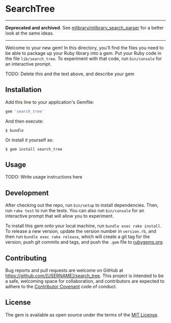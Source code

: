# SearchTree

----
**Deprecated and archived**. See [mlibrary/mlibrary_search_parser](https://github.com/mlibrary/mlibrary_search_parser) for a better look at the same ideas.

----

Welcome to your new gem! In this directory, you'll find the files you need to be able to package up your Ruby library into a gem. Put your Ruby code in the file `lib/search_tree`. To experiment with that code, run `bin/console` for an interactive prompt.

TODO: Delete this and the text above, and describe your gem

## Installation

Add this line to your application's Gemfile:

```ruby
gem 'search_tree'
```

And then execute:

    $ bundle

Or install it yourself as:

    $ gem install search_tree

## Usage

TODO: Write usage instructions here

## Development

After checking out the repo, run `bin/setup` to install dependencies. Then, run `rake test` to run the tests. You can also run `bin/console` for an interactive prompt that will allow you to experiment.

To install this gem onto your local machine, run `bundle exec rake install`. To release a new version, update the version number in `version.rb`, and then run `bundle exec rake release`, which will create a git tag for the version, push git commits and tags, and push the `.gem` file to [rubygems.org](https://rubygems.org).

## Contributing

Bug reports and pull requests are welcome on GitHub at https://github.com/[USERNAME]/search_tree. This project is intended to be a safe, welcoming space for collaboration, and contributors are expected to adhere to the [Contributor Covenant](http://contributor-covenant.org) code of conduct.


## License

The gem is available as open source under the terms of the [MIT License](http://opensource.org/licenses/MIT).

